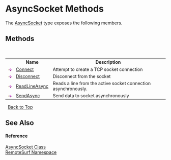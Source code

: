 # AsyncSocket Methods
 

The <a href="T_RemoteSurf_AsyncSocket">AsyncSocket</a> type exposes the following members.


## Methods
&nbsp;<table><tr><th></th><th>Name</th><th>Description</th></tr><tr><td>![Public method](media/pubmethod.gif "Public method")</td><td><a href="M_RemoteSurf_AsyncSocket_Connect">Connect</a></td><td>
Attempt to create a TCP socket connection</td></tr><tr><td>![Public method](media/pubmethod.gif "Public method")</td><td><a href="M_RemoteSurf_AsyncSocket_Disconnect">Disconnect</a></td><td>
Disconnect from the socket</td></tr><tr><td>![Public method](media/pubmethod.gif "Public method")</td><td><a href="M_RemoteSurf_AsyncSocket_ReadLineAsync">ReadLineAsync</a></td><td>
Reads a line from the active socket connection asynchronously.</td></tr><tr><td>![Public method](media/pubmethod.gif "Public method")</td><td><a href="M_RemoteSurf_AsyncSocket_SendAsync">SendAsync</a></td><td>
Send data to socket asynchronously</td></tr></table>&nbsp;
<a href="#asyncsocket-methods">Back to Top</a>

## See Also


#### Reference
<a href="T_RemoteSurf_AsyncSocket">AsyncSocket Class</a><br /><a href="N_RemoteSurf">RemoteSurf Namespace</a><br />